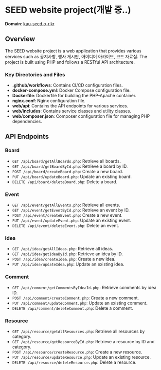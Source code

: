 # SEED website project(개발 중..)
**Domain**: [kau-seed.o-r.kr](http://kau-seed.o-r.kr)  

## Overview

The SEED website project is a web application that provides various services such as 공지사항, 행사 게시판, 아이디어 아카이브, 코드 자료실. The project is built using PHP and follows a RESTful API architecture.

### Key Directories and Files

- **.github/workflows**: Contains CI/CD configuration files.
- **docker-compose.yml**: Docker Compose configuration file.
- **Dockerfile**: Dockerfile for building the PHP-Apache container.
- **nginx.conf**: Nginx configuration file.
- **web/api**: Contains the API endpoints for various services.
- **web/includes**: Contains service classes and utility classes.
- **web/composer.json**: Composer configuration file for managing PHP dependencies.

## API Endpoints

### Board

- `GET /api/board/getAllBoards.php`: Retrieve all boards.
- `GET /api/board/getBoardById.php`: Retrieve a board by ID.
- `POST /api/board/createBoard.php`: Create a new board.
- `PUT /api/board/updateBoard.php`: Update an existing board.
- `DELETE /api/board/deleteBoard.php`: Delete a board.

### Event

- `GET /api/event/getAllEvents.php`: Retrieve all events.
- `GET /api/event/getEventById.php`: Retrieve an event by ID.
- `POST /api/event/createEvent.php`: Create a new event.
- `PUT /api/event/updateEvent.php`: Update an existing event.
- `DELETE /api/event/deleteEvent.php`: Delete an event.

### Idea

- `GET /api/idea/getAllIdeas.php`: Retrieve all ideas.
- `GET /api/idea/getIdeaById.php`: Retrieve an idea by ID.
- `POST /api/idea/createIdea.php`: Create a new idea.
- `PUT /api/idea/updateIdea.php`: Update an existing idea.

### Comment

- `GET /api/comment/getCommentsByIdeaId.php`: Retrieve comments by idea ID.
- `POST /api/comment/createComment.php`: Create a new comment.
- `PUT /api/comment/updateComment.php`: Update an existing comment.
- `DELETE /api/comment/deleteComment.php`: Delete a comment.

### Resource

- `GET /api/resource/getAllResources.php`: Retrieve all resources by category.
- `GET /api/resource/getResourceById.php`: Retrieve a resource by ID and category.
- `POST /api/resource/createResource.php`: Create a new resource.
- `PUT /api/resource/updateResource.php`: Update an existing resource.
- `DELETE /api/resource/deleteResource.php`: Delete a resource.
